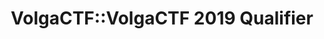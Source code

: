 ---
title: VolgaCTF::VolgaCTF 2019 Qualifier
quals_header_main: VOLGA CTF 2019
quals_header_sub: QUALIFIER
quals_text: Отборочный этап соревнований VolgaCTF 2019 проходил с 29 по 31 марта в режиме онлайн. Победители будут приглашены на финал VolgaCTF 2019                     
layout: quals.pug
meta-scoreboard: meta/volgactf-2019/scoreboard-qualifier-2019.json
selected_menu_item: archive
---
